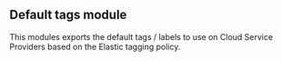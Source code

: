 ## Default tags module

This modules exports the default tags / labels to use on Cloud Service Providers based on the Elastic tagging policy.
